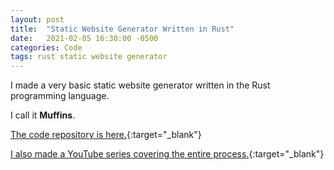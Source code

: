 ```yaml
---
layout: post
title:  "Static Website Generator Written in Rust"
date:   2021-02-05 16:30:00 -0500
categories: Code
tags: rust static website generator
---
```

I made a very basic static website generator written in the Rust programming language.

I call it **Muffins**.

[The code repository is here.](https://github.com/josephkreydt/Muffins){:target="_blank"}

[I also made a YouTube series covering the entire process.](https://youtube.com/playlist?list=PLGY0au-Sczlnub4V_tlTH3kPiXeVQ0WG6){:target="_blank"}